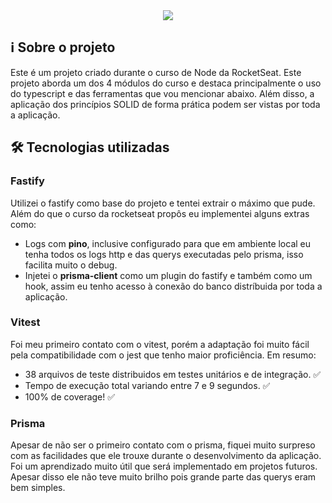 <div align="center">
     <img src="https://i.ibb.co/VgFj84X/banner-solid-api.png">
</div>

## ℹ️ Sobre o projeto 

  Este é um projeto criado durante o curso de Node da RocketSeat. Este projeto aborda um dos 4 módulos do curso e destaca principalmente o uso do typescript e das ferramentas que vou mencionar abaixo.
  Além disso, a aplicação dos princípios SOLID de forma prática podem ser vistas por toda a aplicação.

## 🛠️ Tecnologias utilizadas

### Fastify

  Utilizei o fastify como base do projeto e tentei extrair o máximo que pude. Além do que o curso da rocketseat propôs eu implementei alguns extras como:
  - Logs com **pino**, inclusive configurado para que em ambiente local eu tenha todos os logs http e das querys executadas pelo prisma, isso facilita muito o debug.
  - Injetei o **prisma-client** como um plugin do fastify e também como um hook, assim eu tenho acesso à conexão do banco distríbuida por toda a aplicação.
  
### Vitest

  Foi meu primeiro contato com o vitest, porém a adaptação foi muito fácil pela compatibilidade com o jest que tenho maior proficiência.
  Em resumo:

  - 38 arquivos de teste distribuidos em testes unitários e de integração. ✅
  - Tempo de execução total variando entre 7 e 9 segundos. ✅
  - 100% de coverage! ✅

### Prisma

  Apesar de não ser o primeiro contato com o prisma, fiquei muito surpreso com as facilidades que ele trouxe durante o desenvolvimento da aplicação.
  Foi um aprendizado muito útil que será implementado em projetos futuros. Apesar disso ele não teve muito brilho pois grande parte das querys eram bem simples.
